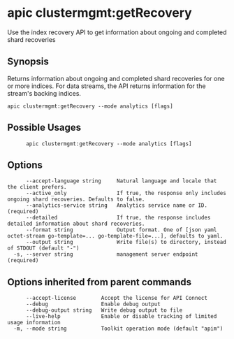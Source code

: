 # apic clustermgmt:getRecovery

Use the index recovery API to get information about ongoing and completed shard recoveries

## Synopsis

Returns information about ongoing and completed shard recoveries for one or more indices. For data streams, the API returns information for the stream's backing indices.

```
apic clustermgmt:getRecovery --mode analytics [flags]
```

## Possible Usages

```
      apic clustermgmt:getRecovery --mode analytics [flags]
```

## Options

```
      --accept-language string     Natural language and locale that the client prefers.
      --active_only                If true, the response only includes ongoing shard recoveries. Defaults to false.
      --analytics-service string   Analytics service name or ID. (required)
      --detailed                   If true, the response includes detailed information about shard recoveries.
      --format string              Output format. One of [json yaml octet-stream go-template=... go-template-file=...], defaults to yaml.
      --output string              Write file(s) to directory, instead of STDOUT (default "-")
  -s, --server string              management server endpoint (required)
```

## Options inherited from parent commands

```
      --accept-license        Accept the license for API Connect
      --debug                 Enable debug output
      --debug-output string   Write debug output to file
      --live-help             Enable or disable tracking of limited usage information
  -m, --mode string           Toolkit operation mode (default "apim")
```
